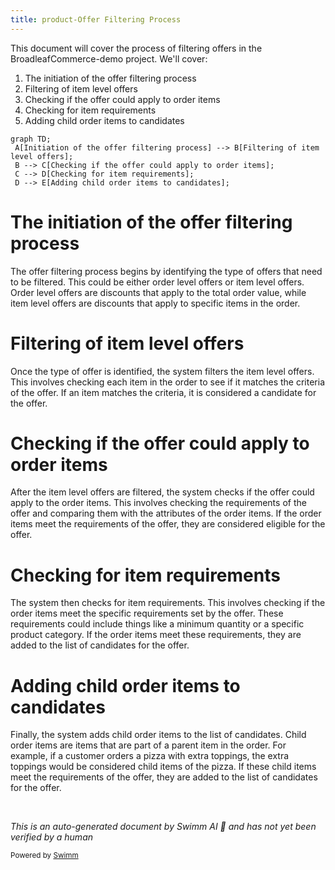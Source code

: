 ```yaml
---
title: product-Offer Filtering Process
---
```

This document will cover the process of filtering offers in the BroadleafCommerce-demo project. We'll cover:

1. The initiation of the offer filtering process
2. Filtering of item level offers
3. Checking if the offer could apply to order items
4. Checking for item requirements
5. Adding child order items to candidates

```mermaid
graph TD;
 A[Initiation of the offer filtering process] --> B[Filtering of item level offers];
 B --> C[Checking if the offer could apply to order items];
 C --> D[Checking for item requirements];
 D --> E[Adding child order items to candidates];
```

# The initiation of the offer filtering process

The offer filtering process begins by identifying the type of offers that need to be filtered. This could be either order level offers or item level offers. Order level offers are discounts that apply to the total order value, while item level offers are discounts that apply to specific items in the order.

# Filtering of item level offers

Once the type of offer is identified, the system filters the item level offers. This involves checking each item in the order to see if it matches the criteria of the offer. If an item matches the criteria, it is considered a candidate for the offer.

# Checking if the offer could apply to order items

After the item level offers are filtered, the system checks if the offer could apply to the order items. This involves checking the requirements of the offer and comparing them with the attributes of the order items. If the order items meet the requirements of the offer, they are considered eligible for the offer.

# Checking for item requirements

The system then checks for item requirements. This involves checking if the order items meet the specific requirements set by the offer. These requirements could include things like a minimum quantity or a specific product category. If the order items meet these requirements, they are added to the list of candidates for the offer.

# Adding child order items to candidates

Finally, the system adds child order items to the list of candidates. Child order items are items that are part of a parent item in the order. For example, if a customer orders a pizza with extra toppings, the extra toppings would be considered child items of the pizza. If these child items meet the requirements of the offer, they are added to the list of candidates for the offer.

&nbsp;

*This is an auto-generated document by Swimm AI 🌊 and has not yet been verified by a human*

<SwmMeta version="3.0.0" repo-id="Z2l0aHViJTNBJTNBQnJvYWRsZWFmQ29tbWVyY2UtZGVtbyUzQSUzQWdpbGFkbmF2b3Q=" repo-name="BroadleafCommerce-demo" doc-type="product-flows"><sup>Powered by [Swimm](/)</sup></SwmMeta>
